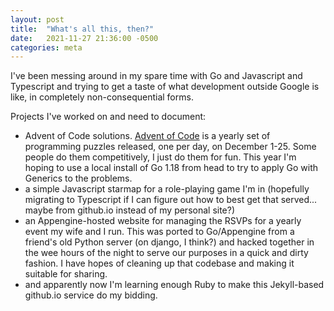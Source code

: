 ```yaml
---
layout: post
title:  "What's all this, then?"
date:   2021-11-27 21:36:00 -0500
categories: meta
---
```

I've been messing around in my spare time with Go and Javascript and Typescript and trying to get a taste of what development outside Google is like, in completely non-consequential forms.

Projects I've worked on and need to document: 
* Advent of Code solutions. [Advent of Code](https://adventofcode.com) is a yearly set of programming puzzles released, one per day, on December 1-25. Some people do them competitively, I just do them for fun. This year I'm hoping to use a local install of Go 1.18 from head to try to apply Go with Generics to the problems.
* a simple Javascript starmap for a role-playing game I'm in (hopefully migrating to Typescript if I can figure out how to best get that served... maybe from github.io instead of my personal site?)
* an Appengine-hosted website for managing the RSVPs for a yearly event my wife and I run. This was ported to Go/Appengine from a friend's old Python server (on django, I think?) and hacked together in the wee hours of the night to serve our purposes in a quick and dirty fashion. I have hopes of cleaning up that codebase and making it suitable for sharing.
* and apparently now I'm learning enough Ruby to make this Jekyll-based github.io service do my bidding.
